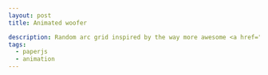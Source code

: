 ```yaml
---
layout: post
title: Animated woofer

description: Random arc grid inspired by the way more awesome <a href="http://www.thismanslife.co.uk/projects/lab/isthisart/">Is this art?</a> project by <a href="https://twitter.com/thismanslife/">James Mellers</a>.
tags:
  - paperjs
  - animation
---
```


<script type="text/paperscript" canvas="canvas-0012">
  view.element.style.backgroundColor = '#85144b';
  arcSize = view.size.height / 12;

  // Start with a circle...
  var arc = new Path.Circle(new Point(100, 70), arcSize);

  // And trim it down to a quarter circle.
  arc.removeSegment(3);
  arc.segments[0].handleIn.y = 0;
  arc.segments[1].handleOut.x = 0;
  arc.segments[2].handleIn.x = 0;
  arc.segments[2].handleOut.y = 0;
  arc.segments[2].point.x = 100;
  arc.fillColor = '#ffffff';

  for (y=0; y<10; y++) {
    for (x=0; x<10; x++) {
      newArc = arc.clone();
      newArc.position = new Point(x*arcSize, y*arcSize);

      switch (getRandomInt(0, 3)) {
        case 0:
            newArc.rotate(0);
            break;
        case 1:
            newArc.rotate(90);
            break;
        case 2:
            newArc.rotate(180);
            break;
        case 3:
            newArc.rotate(270);
      }

      opacity = getRandomInt(40, 95);
      if (opacity < 45) {
          opacity = 0;
      }
      newArc.fillColor.alpha = opacity/100;
    }
  }

  arc.remove();

  project.activeLayer.position = view.center;

  function getRandomInt(min, max) {
    return Math.floor(Math.random() * (max - min)) + min;
  }
</script>

<canvas id="canvas-0012" height="250"></canvas>
